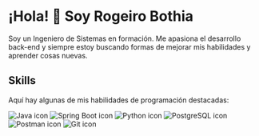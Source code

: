 # ¡Hola! 👋 Soy Rogeiro Bothia

Soy un Ingeniero de Sistemas en formación. Me apasiona el desarrollo back-end y siempre estoy buscando formas de mejorar mis habilidades y aprender cosas nuevas.

## Skills

Aquí hay algunas de mis habilidades de programación destacadas:

![Java icon](https://img.icons8.com/color/48/000000/java-coffee-cup-logo.png) 
![Spring Boot icon](https://img.icons8.com/color/48/000000/spring-logo.png) 
![Python icon](https://img.icons8.com/color/48/000000/python.png)
![PostgreSQL icon](https://img.icons8.com/color/48/000000/postgreesql.png) 
![Postman icon](https://www.vectorlogo.zone/logos/getpostman/getpostman-icon.svg)
![Git icon](https://www.vectorlogo.zone/logos/git-scm/git-scm-icon.svg)
